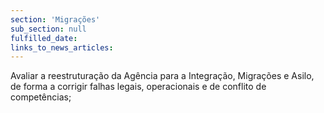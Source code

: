 ```yaml
---
section: 'Migrações'
sub_section: null
fulfilled_date:
links_to_news_articles:
---
```


Avaliar a reestruturação da Agência para a Integração, Migrações e Asilo, de forma a corrigir falhas legais, operacionais e de conflito de competências;